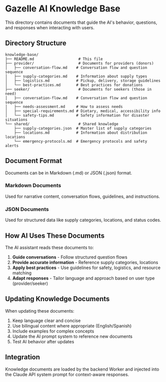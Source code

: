 # Gazelle AI Knowledge Base

This directory contains documents that guide the AI's behavior, questions, and responses when interacting with users.

## Directory Structure

```
knowledge-base/
├── README.md                    # This file
├── provider/                    # Documents for providers (donors)
│   ├── conversation-flow.md    # Conversation flow and question sequence
│   ├── supply-categories.md    # Information about supply types
│   ├── logistics.md            # Pickup, delivery, storage guidelines
│   └── best-practices.md       # Best practices for donations
├── seeker/                      # Documents for seekers (those in need)
│   ├── conversation-flow.md    # Conversation flow and question sequence
│   ├── needs-assessment.md     # How to assess needs
│   ├── special-requirements.md # Dietary, medical, accessibility info
│   └── safety-tips.md          # Safety information for disaster situations
└── shared/                      # Shared knowledge
    ├── supply-categories.json  # Master list of supply categories
    ├── locations.md            # Information about distribution locations
    └── emergency-protocols.md  # Emergency protocols and safety alerts
```

## Document Format

Documents can be in Markdown (.md) or JSON (.json) format.

### Markdown Documents
Used for narrative content, conversation flows, guidelines, and instructions.

### JSON Documents
Used for structured data like supply categories, locations, and status codes.

## How AI Uses These Documents

The AI assistant reads these documents to:
1. **Guide conversations** - Follow structured question flows
2. **Provide accurate information** - Reference supply categories, locations
3. **Apply best practices** - Use guidelines for safety, logistics, and resource matching
4. **Adapt responses** - Tailor language and approach based on user type (provider/seeker)

## Updating Knowledge Documents

When updating these documents:
1. Keep language clear and concise
2. Use bilingual content where appropriate (English/Spanish)
3. Include examples for complex concepts
4. Update the AI prompt system to reference new documents
5. Test AI behavior after updates

## Integration

Knowledge documents are loaded by the backend Worker and injected into the Claude API system prompt for context-aware responses.
